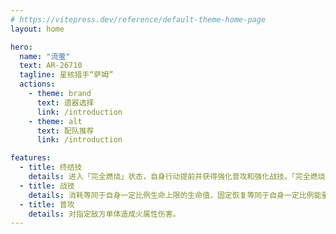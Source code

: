 ```yaml
---
# https://vitepress.dev/reference/default-theme-home-page
layout: home

hero:
  name: "流萤"
  text: AR-26710
  tagline: 星核猎手“萨姆”
  actions:
    - theme: brand
      text: 遗器选择
      link: /introduction
    - theme: alt
      text: 配队推荐
      link: /introduction

features:
  - title: 终结技
    details: 进入「完全燃烧」状态，自身行动提前并获得强化普攻和强化战技。「完全燃烧」状态下速度提高，且施放强化普攻、强化战技时自身弱点击破效率提高、使敌方目标受到的击破伤害提高，持续至本次攻击结束。
  - title: 战技
    details: 消耗等同于自身一定比例生命上限的生命值，固定恢复等同于自身一定比例能量上限的能量，对指定敌方单体造成火属性伤害。若当前生命值不足，施放战技时装甲「萨姆」的当前生命值降至1点。使自身下一次行动提前。
  - title: 普攻
    details: 对指定敌方单体造成火属性伤害。
---
```

